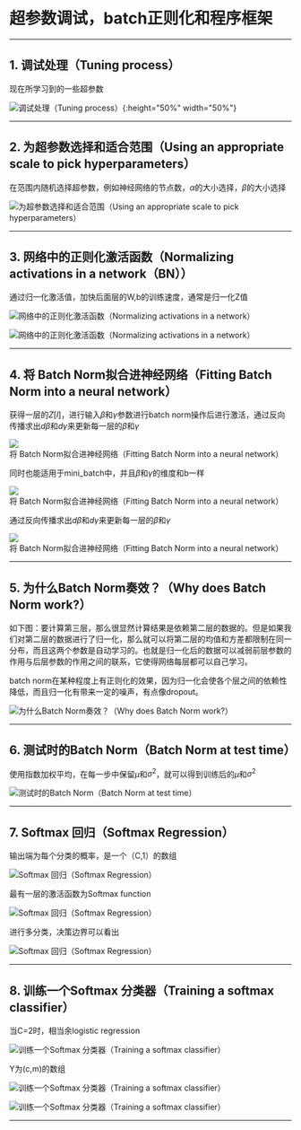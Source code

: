 # 超参数调试，batch正则化和程序框架

---

## 1. 调试处理（Tuning process）

现在所学习到的一些超参数

![调试处理（Tuning process）](images/2024-11-29-16-38-29.png){:height="50%" width="50%"}

---

## 2. 为超参数选择和适合范围（Using an appropriate scale to pick hyperparameters）

在范围内随机选择超参数，例如神经网络的节点数，$\alpha$的大小选择，$\beta$的大小选择

![为超参数选择和适合范围（Using an appropriate scale to pick hyperparameters）](images/2024-11-29-16-51-20.png)

---

## 3. 网络中的正则化激活函数（Normalizing activations in a network（BN））

通过归一化激活值，加快后面层的W,b的训练速度，通常是归一化Z值

![网络中的正则化激活函数（Normalizing activations in a network）](images/2024-11-29-17-16-16.png)

![网络中的正则化激活函数（Normalizing activations in a network）](images/2024-11-29-17-15-46.png)

---

## 4. 将 Batch Norm拟合进神经网络（Fitting Batch Norm into a neural network）

获得一层的$Z[l]$，进行输入$\beta$和$\gamma$参数进行batch norm操作后进行激活，通过反向传播求出$d\beta$和$d\gamma$来更新每一层的$\beta$和$\gamma$

![将 Batch Norm拟合进神经网络（Fitting Batch Norm into a neural network）](images/2024-11-29-17-26-24.png)

同时也能适用于mini_batch中，并且$\beta$和$\gamma$的维度和b一样

![将 Batch Norm拟合进神经网络（Fitting Batch Norm into a neural network）](images/2024-11-29-17-31-05.png)

通过反向传播求出$d\beta$和$d\gamma$来更新每一层的$\beta$和$\gamma$

![将 Batch Norm拟合进神经网络（Fitting Batch Norm into a neural network）](images/2024-11-29-17-33-12.png)

---

## 5. 为什么Batch Norm奏效？（Why does Batch Norm work?）

如下图：要计算第三层，那么很显然计算结果是依赖第二层的数据的。但是如果我们对第二层的数据进行了归一化，那么就可以将第二层的均值和方差都限制在同一分布，而且这两个参数是自动学习的。也就是归一化后的数据可以减弱前层参数的作用与后层参数的作用之间的联系，它使得网络每层都可以自己学习。

batch norm在某种程度上有正则化的效果，因为归一化会使各个层之间的依赖性降低，而且归一化有带来一定的噪声，有点像dropout。

![为什么Batch Norm奏效？（Why does Batch Norm work?）](images/2024-11-29-21-41-45.png)

---

## 6. 测试时的Batch Norm（Batch Norm at test time）

使用指数加权平均，在每一步中保留$μ$和$σ^{2}$，就可以得到训练后的$μ$和$σ^{2}$

![测试时的Batch Norm（Batch Norm at test time）](images/2024-11-29-21-47-53.png)

---

## 7. Softmax 回归（Softmax Regression）

输出端为每个分类的概率，是一个（C,1）的数组

![Softmax 回归（Softmax Regression）](images/2024-11-29-21-56-04.png)

最有一层的激活函数为Softmax function

![Softmax 回归（Softmax Regression）](images/2024-11-29-22-02-03.png)

进行多分类，决策边界可以看出

![Softmax 回归（Softmax Regression）](images/2024-11-29-22-05-24.png)

---

## 8. 训练一个Softmax 分类器（Training a softmax classifier）

当C=2时，相当余logistic regression

![训练一个Softmax 分类器（Training a softmax classifier）](images/2024-11-29-22-35-26.png)

Y为(c,m)的数组

![训练一个Softmax 分类器（Training a softmax classifier）](images/2024-11-29-22-40-15.png)

![训练一个Softmax 分类器（Training a softmax classifier）](images/2024-11-29-22-42-36.png)

---
